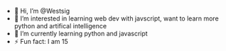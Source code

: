 - 👋 Hi, I’m @Westsig
- 👀 I’m interested in learning web dev with javscript, want to learn more python and artifical intelligence
- 🌱 I’m currently learning python and javascript
- ⚡ Fun fact: I am 15

